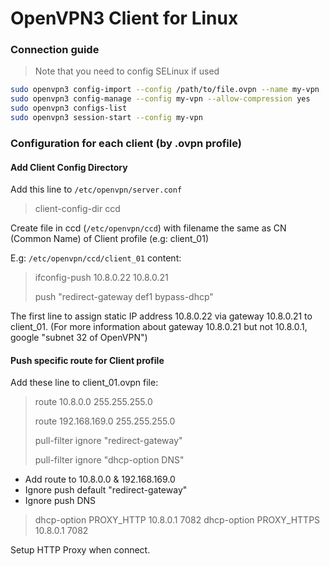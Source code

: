 # OpenVPN3 Client for Linux

### Connection guide

> Note that you need to config SELinux if used

```sh
sudo openvpn3 config-import --config /path/to/file.ovpn --name my-vpn
sudo openvpn3 config-manage --config my-vpn --allow-compression yes
sudo openvpn3 configs-list
sudo openvpn3 session-start --config my-vpn
```

### Configuration for each client (by .ovpn profile)

#### Add Client Config Directory

Add this line to `/etc/openvpn/server.conf`

> client-config-dir ccd

Create file in ccd (`/etc/openvpn/ccd`) with filename the same as CN (Common Name) of Client profile (e.g: client_01)

E.g: `/etc/openvpn/ccd/client_01` content:

> ifconfig-push 10.8.0.22 10.8.0.21
>
> push "redirect-gateway def1 bypass-dhcp"

The first line to assign static IP address 10.8.0.22 via gateway 10.8.0.21 to client_01. (For more information about gateway 10.8.0.21 but not 10.8.0.1, google "subnet 32 of OpenVPN")

#### Push specific route for Client profile

Add these line to client_01.ovpn file:

> route 10.8.0.0 255.255.255.0
> 
> route 192.168.169.0 255.255.255.0
> 
> pull-filter ignore "redirect-gateway"
> 
> pull-filter ignore "dhcp-option DNS"

- Add route to 10.8.0.0 & 192.168.169.0
- Ignore push default "redirect-gateway"
- Ignore push DNS

> dhcp-option PROXY_HTTP 10.8.0.1 7082
> dhcp-option PROXY_HTTPS 10.8.0.1 7082

Setup HTTP Proxy when connect.

